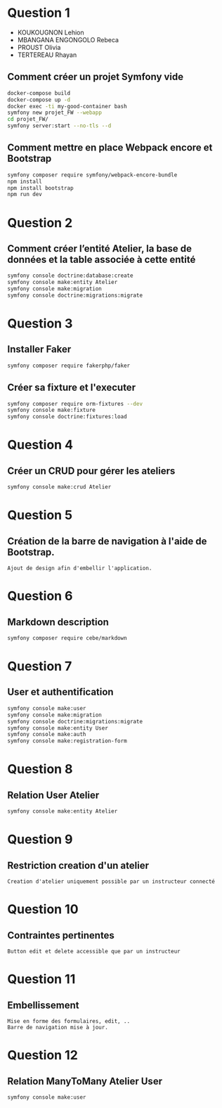 # Question 1

- KOUKOUGNON Lehion
- MBANGANA ENGONGOLO Rebeca
- PROUST Olivia
- TERTEREAU Rhayan

## Comment créer un projet Symfony vide
```bash
docker-compose build
docker-compose up -d
docker exec -ti my-good-container bash
symfony new projet_FW --webapp
cd projet_FW/
symfony server:start --no-tls --d
```

## Comment mettre en place Webpack encore et Bootstrap

```bash
symfony composer require symfony/webpack-encore-bundle
npm install
npm install bootstrap
npm run dev
```

# Question 2

## Comment créer l’entité Atelier, la base de données et la table associée à cette entité
```bash
symfony console doctrine:database:create
symfony console make:entity Atelier
symfony console make:migration
symfony console doctrine:migrations:migrate
```

# Question 3

## Installer Faker
```bash
symfony composer require fakerphp/faker
```

## Créer sa fixture et l'executer
```bash
symfony composer require orm-fixtures --dev
symfony console make:fixture
symfony console doctrine:fixtures:load
```

# Question 4

## Créer un CRUD pour gérer les ateliers
```bash
symfony console make:crud Atelier
```

# Question 5 

## Création de la barre de navigation à l'aide de Bootstrap. 
   ```
   Ajout de design afin d'embellir l'application. 
   ```

# Question 6

## Markdown description
```bash
symfony composer require cebe/markdown
```

# Question 7

## User et authentification
```bash
symfony console make:user
symfony console make:migration
symfony console doctrine:migrations:migrate
symfony console make:entity User
symfony console make:auth
symfony console make:registration-form
```

# Question 8

## Relation User Atelier
```bash
symfony console make:entity Atelier
```

# Question 9

## Restriction creation d'un atelier
```
Creation d'atelier uniquement possible par un instructeur connecté
```

# Question 10

## Contraintes pertinentes
```
Button edit et delete accessible que par un instructeur
```

# Question 11

## Embellissement
```
Mise en forme des formulaires, edit, ..
Barre de navigation mise à jour.
```

# Question 12

## Relation ManyToMany Atelier User

```bash
symfony console make:user
```